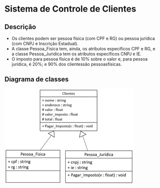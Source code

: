 # Sistema de Controle de Clientes

## Descrição

- Os clientes podem ser pessoa física (com CPF e RG) ou pessoa jurídica (com CNPJ e Inscrição Estadual).
- A classe Pessoa_Fisica tem, ainda, os atributos específicos CPF e RG, e a classe Pessoa_Juridica tem os atributos específicos CNPJ e IE.
- O imposto para pessoa física é de 10% sobre o valor e, para pessoa jurídica, é 20%; e 90% dos clientessão pessoasfísicas.

## Diagrama de classes
<img src="Atividade/diagrama.png">
